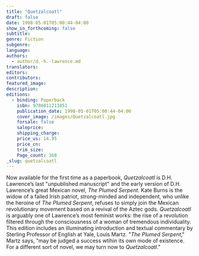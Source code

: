 ```yaml
---
title: "Quetzalcoatl"
draft: false
date: 1998-05-01T05:00:44-04:00
show_in_forthcoming: false
subtitle:
genre: Fiction
subgenre:
language:
authors:
  - author/d.-h.-lawrence.md
translators:
editors:
contributors:
featured_image:
description:
editions:
  - binding: Paperback
    isbn: 9780811213851
    publication_date: 1998-05-01T05:00:44-04:00
    cover_image: /images/Quetzalcoatl.jpg
    forsale: false
    saleprice:
    shipping_charge:
    price_us: 14.95
    price_cn:
    trim_size:
    Page_count: 368
_slug: quetzalcoatl
---
```


Now available for the first time as a paperbook, _Quetzalcoatl_ is D.H. Lawrence’s last "unpublished manuscript" and the early version of D.H. Lawrence’s great Mexican novel, _The Plumed Serpent_. Kate Burns is the widow of a failed Irish patriot, strong-minded and independent, who unlike the heroine of _The Plumed Serpent_, refuses to simply join the Mexican revolutionary movement based on a revival of the Aztec gods. _Quetzalcoatl_ is arguably one of Lawrence’s most feminist works: the rise of a revolution filtered through the consciousness of a woman of tremendous individuality. This edition includes an illuminating introduction and textual commentary by Sterling Professor of English at Yale, Louis Martz. "_The Plumed Serpent_," Martz says, "may be judged a success wtihin its own mode of existence. For a different sort of novel, we may turn now to _Quetzalcoatl_."

